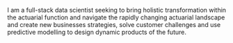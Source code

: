 I am a full-stack data scientist seeking to bring holistic transformation within the actuarial function and navigate the rapidly changing actuarial landscape and create new businesses strategies, solve customer challenges and use predictive modelling to design dynamic products of the future.
